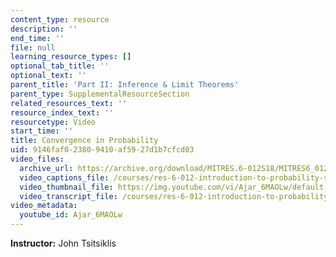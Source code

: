 ```yaml
---
content_type: resource
description: ''
end_time: ''
file: null
learning_resource_types: []
optional_tab_title: ''
optional_text: ''
parent_title: 'Part II: Inference & Limit Theorems'
parent_type: SupplementalResourceSection
related_resources_text: ''
resource_index_text: ''
resourcetype: Video
start_time: ''
title: Convergence in Probability
uid: 9146faf0-2380-9410-af59-27d1b7cfcd03
video_files:
  archive_url: https://archive.org/download/MITRES.6-012S18/MITRES6_012S18_L18-06_300k.mp4
  video_captions_file: /courses/res-6-012-introduction-to-probability-spring-2018/80ee1a5c363d5bd09fbb6d2cbc4bfc08_Ajar_6MAOLw.vtt
  video_thumbnail_file: https://img.youtube.com/vi/Ajar_6MAOLw/default.jpg
  video_transcript_file: /courses/res-6-012-introduction-to-probability-spring-2018/5cc6f5af94dfa6b23f007671ad78cd73_Ajar_6MAOLw.pdf
video_metadata:
  youtube_id: Ajar_6MAOLw
---
```


**Instructor:** John Tsitsiklis